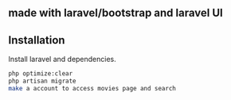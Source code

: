 ## made with laravel/bootstrap and laravel UI

## Installation


Install laravel and dependencies.

```sh
php optimize:clear
php artisan migrate 
make a account to access movies page and search 
```
